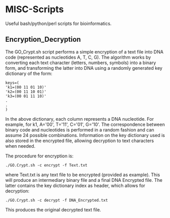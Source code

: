 # MISC-Scripts
Useful bash/python/perl scripts for bioinformatics.

## Encryption_Decryption

The GO_Crypt.sh script performs a simple encryption of a text file into DNA code (represented as nucleotides A, T, C, G).
The algorithm works by converting each text character (letters, numbers, symbols) into a binary form, and transforming the latter into DNA using a randomly generated key dictionary of the form:

	keys=(
	'k1=(00 11 01 10)' 
	'k2=(00 11 10 01)' 
	'k3=(00 01 11 10)'
	.
	.
	)

In the above dictionary, each column represents a DNA nucleotide. For example, for k1, A='00', T='11', C='01', G='10'.
The correspondence between binary code and nucleotides is performed in a random fashion and can assume 24 possible combinations. 
Information on the key dictionary used is also stored in the encrypted file, allowing decryption to text characters when needed.

The procedure for encryption is:

	./GO.Crypt.sh -c encrypt -f Text.txt

where Text.txt is any text file to be encrypted (provided as example). This will produce an intermediary binary file and a final DNA Encrypted file. The latter contains the key dictionary index as header, which allows for decryption:

	./GO.Crypt.sh -c decrypt -f DNA_Encrypted.txt
    
This produces the original decrypted text file.

